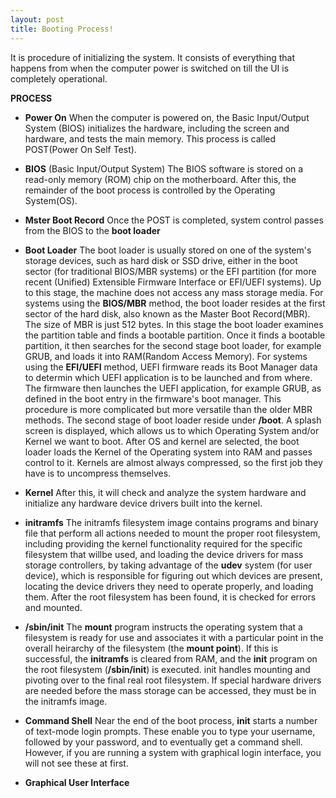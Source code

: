 ```yaml
---
layout: post
title: Booting Process!
---
```

It is procedure of initializing the system.
It consists of everything that happens from when the computer power is switched on till the UI is completely operational.

**PROCESS**
- **Power On**
When the computer is powered on, the Basic Input/Output System (BIOS) initializes the hardware, including the screen and hardware, and tests the main memory. This process is called POST(Power On Self Test).
- **BIOS** (Basic Input/Output System)
The BIOS software is stored on a read-only memory (ROM) chip on the motherboard. After this, the remainder of the boot process is controlled by the Operating System(OS).


- **Mster Boot Record**
Once the POST is completed, system control passes from the BIOS to the **boot loader** 

- **Boot Loader**
The boot loader is usually stored on one of the system's storage devices, such as hard disk or SSD drive, either in the boot sector (for traditional BIOS/MBR systems) or the EFI partition (for more recent (Unified) Extensible Firmware Interface or EFI/UEFI systems). Up to this stage, the machine does not access any mass storage media.
For systems using the **BIOS/MBR** method, the boot loader resides at the first sector of the hard disk, also known as the Master Boot Record(MBR). The size of MBR is just 512 bytes. In this stage the boot loader examines the partition table and finds a bootable partition. Once it finds a bootable partition, it then searches for the second stage boot loader, for example GRUB, and loads it into RAM(Random Access Memory).
For systems using the **EFI/UEFI** method, UEFI firmware reads its Boot Manager data to determin which UEFI application is to be launched and from where. The firmware then launches the UEFI application, for example GRUB, as defined in the boot entry in the firmware's boot manager. This procedure is more complicated but more versatile than the older MBR methods.
The second stage of boot loader reside under **/boot**. A splash screen is displayed, which allows us to which Operating System and/or Kernel we want to boot. After OS and kernel are selected, the boot loader loads the Kernel of the Operating system into RAM and passes control to it. Kernels are almost always compressed, so the first job they have is to uncompress themselves. 

- **Kernel**
After this, it will check and analyze the system hardware and initialize any hardware device drivers built into the kernel.

- **initramfs**
The initramfs filesystem image contains programs and binary file that perform all actions needed to mount the proper root filesystem, including providing the kernel functionality required for the specific filesystem that willbe used, and loading the device drivers for mass storage controllers, by taking advantage of the **udev** system (for user device), which is responsible for figuring out which devices are present, locating the device drivers they need to operate properly, and loading them. After the root filesystem has been found, it is checked for errors and mounted.
- **/sbin/init**
The **mount** program instructs the operating system that a filesystem is ready for use and associates it with a particular point in the overall heirarchy of the filesystem (the **mount point**). If this is successful, the **initramfs** is cleared from RAM, and the **init** program on the root filesystem (**/sbin/init**) is executed.
init handles mounting and pivoting over to the final real root filesystem. If special hardware drivers are needed before the mass storage can be accessed, they must be in the initramfs image.
- **Command Shell**
Near the end of the boot process, **init** starts a number of text-mode login prompts. These enable you to type your username, followed by your password, and to eventually get a command shell. However, if you are running a system with graphical login interface, you will not see these at first.

- **Graphical User Interface**
